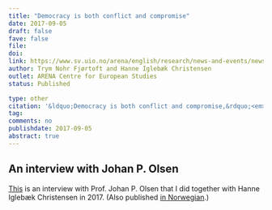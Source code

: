 ```yaml
---
title: "Democracy is both conflict and compromise"
date: 2017-09-05
draft: false
fave: false
file: 
doi: 
link: https://www.sv.uio.no/arena/english/research/news-and-events/news/2017/olsen-democracy-2017.html
author: Trym Nohr Fjørtoft and Hanne Iglebæk Christensen
outlet: ARENA Centre for European Studies
status: Published

type: other
citation: '&ldquo;Democracy is both conflict and compromise,&rdquo;<em> ARENA Centre for European Studies.</em>'
tag:
comments: no
publishdate: 2017-09-05
abstract: true
---
```


## An interview with Johan P. Olsen

[This](https://www.sv.uio.no/arena/english/research/news-and-events/news/2017/olsen-democracy-2017.html) is an interview with Prof. Johan P. Olsen that I did together with Hanne Iglebæk Christensen in 2017. (Also published [in Norwegian](https://www.sv.uio.no/arena/forskning/aktuelt/aktuelle-saker/2017/johan-p-olsen-democracy.html).)
